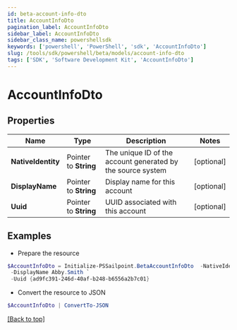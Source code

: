 ```yaml
---
id: beta-account-info-dto
title: AccountInfoDto
pagination_label: AccountInfoDto
sidebar_label: AccountInfoDto
sidebar_class_name: powershellsdk
keywords: ['powershell', 'PowerShell', 'sdk', 'AccountInfoDto'] 
slug: /tools/sdk/powershell/beta/models/account-info-dto
tags: ['SDK', 'Software Development Kit', 'AccountInfoDto']
---
```



# AccountInfoDto

## Properties

Name | Type | Description | Notes
------------ | ------------- | ------------- | -------------
**NativeIdentity** |  Pointer to **String** | The unique ID of the account generated by the source system | [optional] 
**DisplayName** |  Pointer to **String** | Display name for this account | [optional] 
**Uuid** |  Pointer to **String** | UUID associated with this account | [optional] 

## Examples

- Prepare the resource
```powershell
$AccountInfoDto = Initialize-PSSailpoint.BetaAccountInfoDto  -NativeIdentity CN&#x3D;Abby Smith,OU&#x3D;Austin,OU&#x3D;Americas,OU&#x3D;Demo,DC&#x3D;seri,DC&#x3D;acme,DC&#x3D;com `
 -DisplayName Abby.Smith `
 -Uuid {ad9fc391-246d-40af-b248-b6556a2b7c01}
```

- Convert the resource to JSON
```powershell
$AccountInfoDto | ConvertTo-JSON
```


[[Back to top]](#) 

